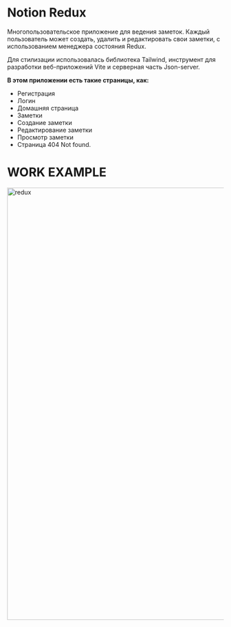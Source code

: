 # Notion Redux
Многопользовательское приложение для ведения заметок. Каждый пользователь может создать, удалить и редактировать свои заметки, с использованием менеджера состояния Redux.

Для стилизации использовалась библиотека Tailwind, инструмент для разработки веб-приложений Vite и серверная часть Json-server.

**В этом приложении есть такие страницы, как:**

- Регистрация
- Логин
- Домашняя страница
- Заметки
- Создание заметки
- Редактирование заметки
- Просмотр заметки
- Страница 404 Not found.
# WORK EXAMPLE
<img width="1007" alt="redux" src="https://github.com/Barakyshka/FiltrableTodoList/assets/154346695/6b1094be-e360-4e2c-84a2-c5619060f3c1">
